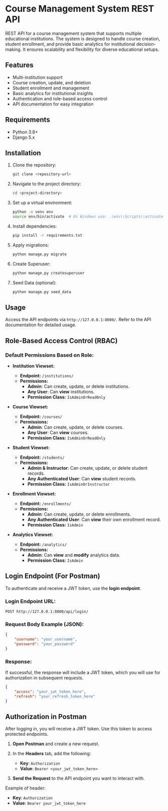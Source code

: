 # Course Management System REST API

REST API for a course management system that supports multiple educational institutions. The system is designed to handle course creation, student enrollment, and provide basic analytics for institutional decision-making. It ensures scalability and flexibility for diverse educational setups.

## Features

- Multi-institution support
- Course creation, update, and deletion
- Student enrollment and management
- Basic analytics for institutional insights
- Authentication and role-based access control
- API documentation for easy integration

## Requirements

- Python 3.8+
- Django 5.x

## Installation

1. Clone the repository:
   ```bash
   git clone <repository-url>
   ```

2. Navigate to the project directory:
    ```bash
    cd <project-directory>
    ```

3. Set up a virtual environment:
    ```bash
    python -m venv env
    source env/bin/activate  # On Windows use: .\env\\Scripts\\activate
    ```

4. Install dependencies:
    ```bash
    pip install -r requirements.txt
    ```

5. Apply migrations:
    ```bash
    python manage.py migrate
    ```

6. Create Superuser:
    ```bash
    python manage.py createsuperuser
    ```

7. Seed Data (optional):
    ```bash
    python manage.py seed_data
    ```

## Usage

Access the API endpoints via `http://127.0.0.1:8000/`. Refer to the API documentation for detailed usage.

## Role-Based Access Control (RBAC)

### Default Permissions Based on Role:

- **Institution Viewset:**
  - **Endpoint:** `/institutions/`
  - **Permissions:**
    - **Admin**: Can create, update, or delete institutions.
    - **Any User**: Can **view** institutions.
    - **Permission Class:** `IsAdminOrReadOnly`

- **Course Viewset:**
  - **Endpoint:** `/courses/`
  - **Permissions:**
    - **Admin**: Can create, update, or delete courses.
    - **Any User**: Can **view** courses.
    - **Permission Class:** `IsAdminOrReadOnly`

- **Student Viewset:**
  - **Endpoint:** `/students/`
  - **Permissions:**
    - **Admin & Instructor**: Can create, update, or delete student records.
    - **Any Authenticated User**: Can **view** student records.
    - **Permission Class:** `IsAdminOrInstructor`

- **Enrollment Viewset:**
  - **Endpoint:** `/enrollments/`
  - **Permissions:**
    - **Admin**: Can create, update, or delete enrollments.
    - **Any Authenticated User**: Can **view** their own enrollment record.
    - **Permission Class:** `IsAdmin`

- **Analytics Viewset:**
  - **Endpoint:** `/analytics/`
  - **Permissions:**
    - **Admin**: Can **view** and **modify** analytics data.
    - **Permission Class:** `IsAdmin`

## Login Endpoint (For Postman)

To authenticate and receive a JWT token, use the **login endpoint**.

### Login Endpoint URL:
```
POST http://127.0.0.1:8000/api/login/
```

### Request Body Example (JSON):
```json
{
    "username": "your_username",
    "password": "your_password"
}
```

### Response:
If successful, the response will include a JWT token, which you will use for authorization in subsequent requests.

```json
{
    "access": "your_jwt_token_here",
    "refresh": "your_refresh_token_here"
}
```

## Authorization in Postman

After logging in, you will receive a JWT token. Use this token to access protected endpoints.

1. **Open Postman** and create a new request.
2. In the **Headers** tab, add the following:
   - **Key**: `Authorization`
   - **Value**: `Bearer <your_jwt_token_here>`
   
3. **Send the Request** to the API endpoint you want to interact with.

Example of header:
- **Key**: `Authorization`
- **Value**: `Bearer your_jwt_token_here`

